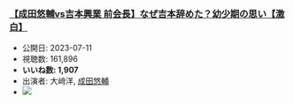 ### [【成田悠輔vs吉本興業 前会長】なぜ吉本辞めた？幼少期の思い【激白】](https://www.youtube.com/watch?v=gzdcRCm7la4)
-   公開日: 2023-07-11
-   視聴数: 161,896
-   **いいね数: 1,907**
-   出演者: 大﨑洋, [成田悠輔](/rehacq_fan/people/成田悠輔 "wikilink")
- [![](https://img.youtube.com/vi/gzdcRCm7la4/hqdefault.jpg)](https://www.youtube.com/watch?v=gzdcRCm7la4)
